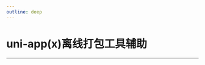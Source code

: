 ```yaml
---
outline: deep
---
```


# uni-app(x)离线打包工具辅助

---

<script setup>
import UniPkgCli from '../components/uni-pkg-cli.vue'
</script>

<uni-pkg-cli />